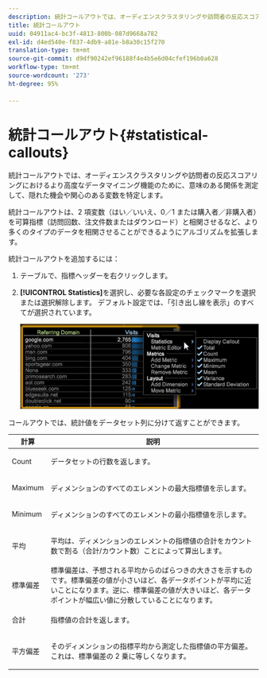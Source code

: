 ```yaml
---
description: 統計コールアウトでは、オーディエンスクラスタリングや訪問者の反応スコアリングにおけるより高度なデータマイニング機能のために、意味のある関係を測定して、隠れた機会や関心のある変数を特定します。
title: 統計コールアウト
uuid: 04911ac4-bc3f-4813-800b-087d9668a782
exl-id: d4ed540e-f837-4db9-a81e-b8a30c15f270
translation-type: tm+mt
source-git-commit: d9df90242ef96188f4e4b5e6d04cfef196b0a628
workflow-type: tm+mt
source-wordcount: '273'
ht-degree: 95%

---
```


# 統計コールアウト{#statistical-callouts}

統計コールアウトでは、オーディエンスクラスタリングや訪問者の反応スコアリングにおけるより高度なデータマイニング機能のために、意味のある関係を測定して、隠れた機会や関心のある変数を特定します。

統計コールアウトは、2 項変数（はい／いいえ、0／1 または購入者／非購入者）を可算指標（訪問回数、注文件数またはダウンロード）と相関させるなど、より多くのタイプのデータを相関させることができるようにアルゴリズムを拡張します。

統計コールアウトを追加するには：

1. テーブルで、指標ヘッダーを右クリックします。
1. **[!UICONTROL Statistics]**&#x200B;を選択し、必要な各設定のチェックマークを選択または選択解除します。 デフォルト設定では、「引き出し線を表示」のすべてが選択されています。

   ![](assets/statistical_callouts.png)

コールアウトでは、統計値をデータセット列に分けて返すことができます。

<table id="table_B2A4F9D5938D4756A81ACF6F4D77E63D">
 <thead>
  <tr>
   <th colname="col1" class="entry"> 計算 </th>
   <th colname="col2" class="entry"> 説明 </th>
  </tr>
 </thead>
 <tbody>
  <tr>
   <td colname="col1"> Count </td>
   <td colname="col2"><p>データセットの行数を返します。 </p></td>
  </tr>
  <tr>
   <td colname="col1"> Maximum </td>
   <td colname="col2"><p> ディメンションのすべてのエレメントの最大指標値を示します。 </p></td>
  </tr>
  <tr>
   <td colname="col1"> Minimum </td>
   <td colname="col2"><p> ディメンションのすべてのエレメントの最小指標値を示します。 </p></td>
  </tr>
  <tr>
   <td colname="col1"> 平均 </td>
   <td colname="col2"><p> 平均は、ディメンションのエレメントの指標値の合計をカウント数で割る（合計/カウント数）ことによって算出します。 </p></td>
  </tr>
  <tr>
   <td colname="col1"> 標準偏差 </td>
   <td colname="col2"> 標準偏差は、予想される平均からのばらつきの大きさを示すものです。標準偏差の値が小さいほど、各データポイントが平均に近いことになります。逆に、標準偏差の値が大きいほど、各データポイントが幅広い値に分散していることになります。 </td>
  </tr>
  <tr>
   <td colname="col1"> 合計 </td>
   <td colname="col2"><p> 指標値の合計を返します。 </p></td>
  </tr>
  <tr>
   <td colname="col1"> 平方偏差 </td>
   <td colname="col2"><p> そのディメンションの指標平均から測定した指標値の平方偏差。これは、標準偏差の 2 乗に等しくなります。 </p></td>
  </tr>
 </tbody>
</table>
